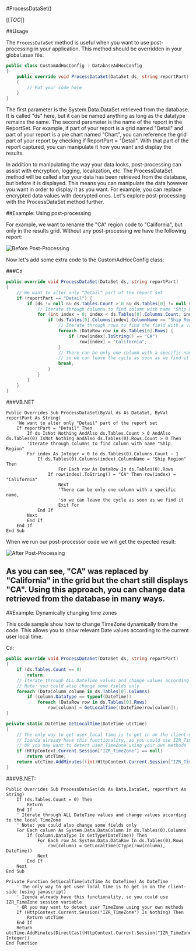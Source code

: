 #ProcessDataSet()

[[_TOC_]]

##Usage

The ``ProcessDataSet`` method is useful when you want to use post-processing in your application. This method should be overridden in your global.asax file. 

```csharp
public class CustomAdHocConfig : DatabaseAdHocConfig
{
	public override void ProcessDataSet(DataSet ds, string reportPart)
	{
		// Put your code here
	}
}
```

The first parameter is the System.Data.DataSet retrieved from the database. It is called "ds" here, but it can be named anything as long as the datatype remains the same. The second parameter is the name of the report in the ReportSet. For example, if part of your report is a grid named "Detail" and part of your report is a pie chart named "Chart", you can reference the grid part of your report by checking if ReportPart = "Detail". With that part of the report captured, you can manipulate it how you want and display the results. 

In addition to manipulating the way your data looks, post-processing can assist with encryption, logging, localization, etc. The ProcessDataSet method will be called after your data has been retrieved from the database, but before it is displayed. This means you can manipulate the data however you want in order to display it as you want. For example, you can replace encrypted data values with decrypted ones. Let's explore post-processing with the ProcessDataSet method further.

##Example: Using post-processing

For example, we want to rename the "CA" region code to "California", but only in the results grid. 
Without any post-processing we have the following report: 

![Before Post-Processing](http://www.izenda.com/Site/KB/Uploads/Images/PostProcess_before.png)

Now let's add some extra code to the CustomAdHocConfig class:

###C♯

```csharp
public override void ProcessDataSet(DataSet ds, string reportPart)
{
    // We want to alter only "Detail" part of the report set
    if (reportPart == "Detail") {
        if (ds != null && ds.Tables.Count > 0 && ds.Tables[0] != null && ds.Tables[0].Rows.Count > 0) {
            // Iterate through columns to find column with name "Ship Region"
            for (int index = 0; index < ds.Tables[0].Columns.Count; index++) {
                if (ds.Tables[0].Columns[index].ColumnName == "Ship Region") {
                    // Iterate through rows to find the field with a value of "CA"
                    foreach (DataRow row in ds.Tables[0].Rows) {
                        if (row[index].ToString() == "CA")
                            row[index] = "California";
                    } 
                    // There can be only one column with a specific name,
                    // so we can leave the cycle as soon as we find it
                    break;
                }
            }
        }
    }
}
```

###VB.NET

```visualbasic
Public Overrides Sub ProcessDataSet(ByVal ds As DataSet, ByVal reportPart As String)
    'We want to alter only "Detail" part of the report set
    If reportPart = "Detail" Then
        If ds IsNot Nothing AndAlso ds.Tables.Count > 0 AndAlso ds.Tables(0) IsNot Nothing AndAlso ds.Tables(0).Rows.Count > 0 Then
	    'Iterate through columns to find column with name "Ship Region"
	    For index As Integer = 0 to ds.Tables(0).Columns.Count - 1
	        If ds.Tables(0).Columns(index).ColumnName = "Ship Region" Then
                    For Each row As DataRow In ds.Tables(0).Rows
		        If row(index).ToString() = "CA" Then row(index) = "California"
                    Next
                    'There can be only one column with a specific name,
                    'so we can leave the cycle as soon as we find it
                    Exit For                                       
	        End If
	    Next
        End If
    End If
End Sub
```

When we run our post-processor code we will get the expected result:

![After Post-Processing](http://www.izenda.com/Site/KB/Uploads/Images/PostProcess_after.png)

As you can see, "CA" was replaced by "California" in the grid but the chart still displays "CA". 
Using this approach, you can change data retrieved from the database in many ways.
---
##Example: Dynamically changing time zones

This code sample show how to change TimeZone dynamically from the code. This allows you to show relevant Date values according to the current user local time.

C♯:

```csharp
public override void ProcessDataSet(DataSet ds, string reportPart)
{    
	if (ds.Tables.Count == 0)        
		return;    
	// Iterate through ALL DateTime values and change values according to the local TimeZone    
	// Note: you could also change some fields only    
	foreach (DataColumn column in ds.Tables[0].Columns)       
		if (column.DataType == typeof(DateTime))            
			foreach (DataRow row in ds.Tables[0].Rows)                
				row[column] = GetLocalTime((DateTime)row[column]);
}

private static DateTime GetLocalTime(DateTime utcTime)
{    
	// The only way to get user local time is to get in on the client-side (using javascript)    
	// Izenda already have this functionality, so you could use IZR_TimeZone session variable    
	// OR you may want to detect user TimeZone using your own methods    
	if (HttpContext.Current.Session["IZR_TimeZone"] == null)       
		return utcTime;    
	return utcTime.AddMinutes((int)HttpContext.Current.Session["IZR_TimeZone"]);
}
```

###VB.NET:

```visualbasic
Public Overrides Sub ProcessDataSet(ds As Data.DataSet, reportPart As String)	
	If (ds.Tables.Count = 0) Then		
		Return	
	End If	
	' Iterate through ALL DateTime values and change values according to the local TimeZone	
	' Note: you could also change some fields only	
	For Each column As System.Data.DataColumn In ds.Tables(0).Columns		
		If (column.DataType Is GetType(DateTime)) Then			
			For Each row As System.Data.DataRow In ds.Tables(0).Rows				  
				row(column) = GetLocalTime(CType(row(column), DateTime))			
			Next		
		End If	
	Next 
End Sub

Private Function GetLocalTime(utcTime As DateTime) As DateTime	
	' The only way to get user local time is to get in on the client-side (using javascript)	
	' Izenda already have this functionality, so you could use IZR_TimeZone session variable	
	' OR you may want to detect user TimeZone using your own methods	
	If (HttpContext.Current.Session("IZR_TimeZone") Is Nothing) Then		
		Return utcTime	
	End If	
	Return utcTime.AddMinutes(DirectCast(HttpContext.Current.Session("IZR_TimeZone"), Integer))
End Function
```